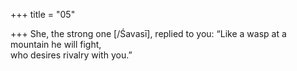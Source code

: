 +++
title = "05"

+++
She, the strong one [/Śavasī], replied to you: “Like a wasp at a mountain  he will fight,  
who desires rivalry with you.”  